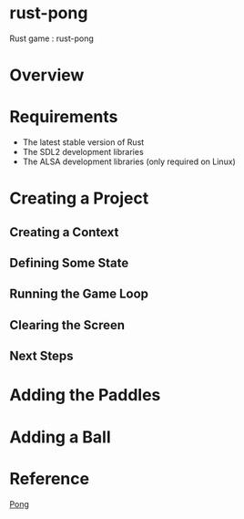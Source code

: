 # rust-pong
Rust game :  rust-pong

# Overview

# Requirements 
- The latest stable version of Rust
- The SDL2 development libraries
- The ALSA development libraries (only required on Linux)

# Creating a Project

## Creating a Context
## Defining Some State
## Running the Game Loop
## Clearing the Screen
## Next Steps

# Adding the Paddles
# Adding a Ball

# Reference 
[Pong](https://tetra.seventeencups.net/tutorial/)

